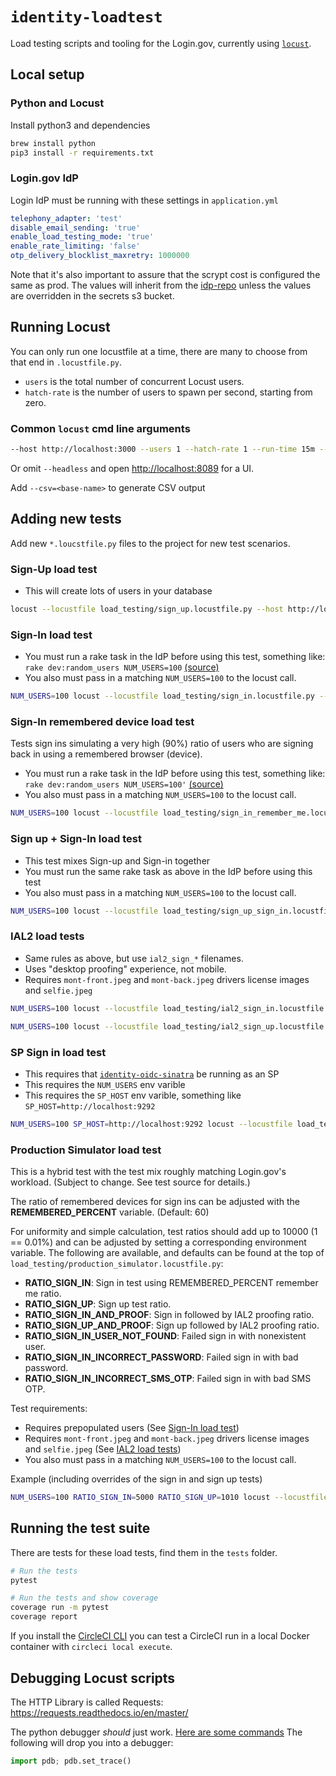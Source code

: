 # `identity-loadtest`

Load testing scripts and tooling for the Login.gov, currently using [`locust`](http://locust.io).

## Local setup

### Python and Locust

Install python3 and dependencies

```sh
brew install python
pip3 install -r requirements.txt
```

### Login.gov IdP

Login IdP must be running with these settings in `application.yml`

```yml
telephony_adapter: 'test'
disable_email_sending: 'true'
enable_load_testing_mode: 'true'
enable_rate_limiting: 'false'
otp_delivery_blocklist_maxretry: 1000000
```

Note that it's also important to assure that the scrypt cost is configured the same as prod. The values will
inherit from the [idp-repo](https://github.com/18F/identity-idp/blob/master/config/application.yml.default) unless the values are overridden in the secrets s3 bucket.

## Running Locust

You can only run one locustfile at a time, there are many to choose from that end in `.locustfile.py`.

- `users` is the total number of concurrent Locust users.
- `hatch-rate` is the number of users to spawn per second, starting from zero.

### Common `locust` cmd line arguments

```sh
--host http://localhost:3000 --users 1 --hatch-rate 1 --run-time 15m --headless
```

Or omit `--headless` and open <http://localhost:8089> for a UI.

Add `--csv=<base-name>` to generate CSV output

## Adding new tests

Add new `*.loucstfile.py` files to the project for new test scenarios.

### Sign-Up load test

- This will create lots of users in your database

```sh
locust --locustfile load_testing/sign_up.locustfile.py --host http://localhost:3000 --users 1 --hatch-rate 1 --run-time 15m --headless
```

### Sign-In load test

- You must run a rake task in the IdP before using this test, something like: `rake dev:random_users NUM_USERS=100` [(source)](https://github.com/18F/identity-idp/blob/master/lib/tasks/dev.rake)
- You also must pass in a matching `NUM_USERS=100` to the locust call.

```sh
NUM_USERS=100 locust --locustfile load_testing/sign_in.locustfile.py --host http://localhost:3000 --users 1 --hatch-rate 1 --run-time 15m --headless
```

### Sign-In remembered device load test

Tests sign ins simulating a very high (90%) ratio of users who are signing back
in using a remembered browser (device).

- You must run a rake task in the IdP before using this test, something like: `rake dev:random_users NUM_USERS=100'` [(source)](https://github.com/18F/identity-idp/blob/master/lib/tasks/dev.rake)
- You also must pass in a matching `NUM_USERS=100` to the locust call.

```sh
NUM_USERS=100 locust --locustfile load_testing/sign_in_remember_me.locustfile.py --host http://localhost:3000 --users 1 --hatch-rate 1 --run-time 15m --headless
```

### Sign up + Sign-In load test

- This test mixes Sign-up and Sign-in together
- You must run the same rake task as above in the IdP before using this test
- You also must pass in a matching `NUM_USERS=100` to the locust call.

```sh
NUM_USERS=100 locust --locustfile load_testing/sign_up_sign_in.locustfile.py --host http://localhost:3000 --users 1 --hatch-rate 1 --run-time 15m --headless
```

### IAL2 load tests

- Same rules as above, but use `ial2_sign_*` filenames.
- Uses "desktop proofing" experience, not mobile.
- Requires `mont-front.jpeg` and `mont-back.jpeg` drivers license images and `selfie.jpeg`

```sh
NUM_USERS=100 locust --locustfile load_testing/ial2_sign_in.locustfile.py --host http://localhost:3000 --users 1 --hatch-rate 1 --run-time 15m --headless
```

```sh
NUM_USERS=100 locust --locustfile load_testing/ial2_sign_up.locustfile.py --host http://localhost:3000 --users 1 --hatch-rate 1 --run-time 15m --headless
```

### SP Sign in load test

- This requires that [`identity-oidc-sinatra`](https://github.com/18F/identity-oidc-sinatra) be running as an SP
- This requires the `NUM_USERS` env varible
- This requires the `SP_HOST` env varible, something like `SP_HOST=http://localhost:9292`

```sh
NUM_USERS=100 SP_HOST=http://localhost:9292 locust --locustfile load_testing/sp_sign_in.locustfile.py --host http://localhost:3000 --users 1 --hatch-rate 1 --run-time 15m --headless
```


### Production Simulator load test

This is a hybrid test with the test mix roughly matching Login.gov's
workload.  (Subject to change.   See test source for details.)

The ratio of remembered devices for sign ins can be adjusted with
the __REMEMBERED_PERCENT__ variable.  (Default: 60)

For uniformity and simple calculation, test ratios should add up to
10000 (1 == 0.01%) and can be adjusted by setting a corresponding
environment variable.  The following are available, and defaults
can be found at the top of `load_testing/production_simulator.locustfile.py`:

* __RATIO_SIGN_IN__: Sign in test using REMEMBERED_PERCENT remember me
                      ratio.
* __RATIO_SIGN_UP__: Sign up test ratio.
* __RATIO_SIGN_IN_AND_PROOF__: Sign in followed by IAL2 proofing ratio.
* __RATIO_SIGN_UP_AND_PROOF__: Sign up followed by IAL2 proofing ratio.
* __RATIO_SIGN_IN_USER_NOT_FOUND__: Failed sign in with nonexistent user.
* __RATIO_SIGN_IN_INCORRECT_PASSWORD__: Failed sign in with bad password.
* __RATIO_SIGN_IN_INCORRECT_SMS_OTP__: Failed sign in with bad SMS OTP.
 
Test requirements:
- Requires prepopulated users (See [Sign-In load test](#sign-in-load-test))
- Requires `mont-front.jpeg` and `mont-back.jpeg` drivers license images and `selfie.jpeg` (See [IAL2 load tests](#ial2-load-tests))
- You also must pass in a matching `NUM_USERS=100` to the locust call.

Example (including overrides of the sign in and sign up tests)
```sh
NUM_USERS=100 RATIO_SIGN_IN=5000 RATIO_SIGN_UP=1010 locust --locustfile load_testing/production_simulator.locustfile.py --host http://localhost:3000 --users 1 --hatch-rate 1 --run-time 15m --headless
```

## Running the test suite

There are tests for these load tests, find them in the `tests` folder.

```sh
# Run the tests
pytest

# Run the tests and show coverage
coverage run -m pytest
coverage report
```

If you install the [CircleCI CLI](https://circleci.com/docs/2.0/local-cli) you can test a CircleCI run in a local Docker container with `circleci local execute`.

## Debugging Locust scripts

The HTTP Library is called Requests: <https://requests.readthedocs.io/en/master/>

The python debugger _should_ just work. [Here are some commands](https://docs.python.org/3/library/pdb.html#debugger-commands) The following will drop you into a debugger:

```py
import pdb; pdb.set_trace()
```
